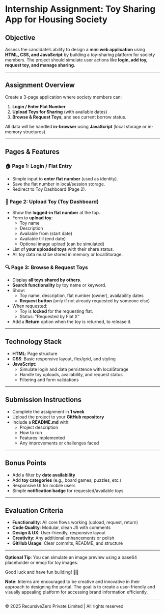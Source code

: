 # Internship Assignment: Toy Sharing App for Housing Society

## Objective

Assess the candidate’s ability to design a **mini web application** using **HTML, CSS, and JavaScript** by building a toy-sharing platform for society members. The project should simulate user actions like **login, add toy, request toy, and manage sharing**.

---

## Assignment Overview

Create a 3-page application where society members can:

1. **Login / Enter Flat Number**
2. **Upload Toys for Sharing** (with available dates)
3. **Browse & Request Toys**, and see current borrow status.

All data will be handled **in-browser** using **JavaScript** (local storage or in-memory structures).

---

## Pages & Features

### 🏠 Page 1: Login / Flat Entry

- Simple input to **enter flat number** (used as identity).
- Save the flat number in local/session storage.
- Redirect to Toy Dashboard (Page 2).

### 🎁 Page 2: Upload Toy (Toy Dashboard)

- Show the **logged-in flat number** at the top.
- Form to **upload toy**:
  - Toy name
  - Description
  - Available from (start date)
  - Available till (end date)
  - Optional image upload (can be simulated)
- List of **your uploaded toys** with their share status.
- All toy data must be stored in memory or localStorage.

### 🔍 Page 3: Browse & Request Toys

- Display **all toys shared by others**.
- **Search functionality** by toy name or keyword.
- Show:
  - Toy name, description, flat number (owner), availability dates
  - **Request button** (only if not already requested by someone else)
- When requested:
  - Toy is **locked** for the requesting flat.
  - Status: "Requested by Flat X"
- Add a **Return** option when the toy is returned, to release it.

---

## Technology Stack

- **HTML**: Page structure
- **CSS**: Basic responsive layout, flex/grid, and styling
- **JavaScript**:
  - Simulate login and data persistence with localStorage
  - Handle toy uploads, availability, and request status
  - Filtering and form validations

---

## Submission Instructions

- Complete the assignment in **1 week**
- Upload the project to your **GitHub repository**
- Include a **README.md** with:
  - Project description
  - How to run
  - Features implemented
  - Any improvements or challenges faced

---

## Bonus Points

- Add a filter by **date availability**
- Add **toy categories** (e.g., board games, puzzles, etc.)
- Responsive UI for mobile users
- Simple **notification badge** for requested/available toys

---

## Evaluation Criteria

- **Functionality**: All core flows working (upload, request, return)
- **Code Quality**: Modular, clean JS with comments
- **Design & UX**: User-friendly, responsive layout
- **Creativity**: Any additional enhancements or polish
- **GitHub Usage**: Clear commits, README, and structure

---

**Optional Tip**: You can simulate an image preview using a base64 placeholder or emoji for toy images.

Good luck and have fun building! 🧸✨

**Note:**
Interns are encouraged to be creative and innovative in their approach to designing the portal. The goal is to create a user-friendly and visually appealing platform for accessing brand information efficiently.

---

&copy; 2025 RecursiveZero Private Limited | All rights reserved
